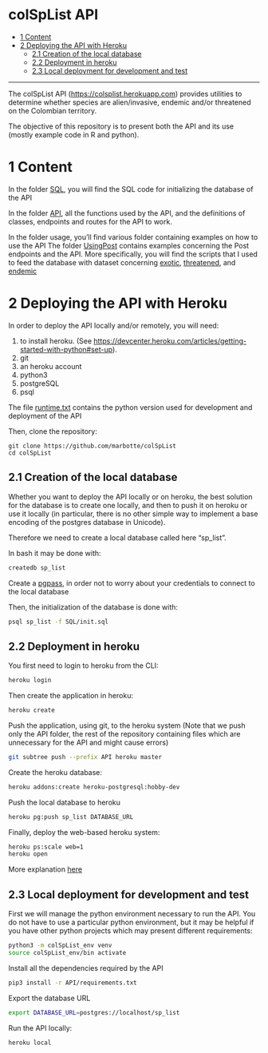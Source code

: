 colSpList API
================

-   [1 Content](#content)
-   [2 Deploying the API with Heroku](#deploying-the-api-with-heroku)
    -   [2.1 Creation of the local
        database](#creation-of-the-local-database)
    -   [2.2 Deployment in heroku](#deployment-in-heroku)
    -   [2.3 Local deployment for development and
        test](#local-deployment-for-development-and-test)

------------------------------------------------------------------------

The colSpList API (<https://colsplist.herokuapp.com>) provides utilities
to determine whether species are alien/invasive, endemic and/or
threatened on the Colombian territory.

The objective of this repository is to present both the API and its use
(mostly example code in R and python).

# 1 Content

In the folder [SQL](./SQL), you will find the SQL code for initializing
the database of the API

In the folder [API](./API), all the functions used by the API, and the
definitions of classes, endpoints and routes for the API to work.

In the folder usage, you’ll find various folder containing examples on
how to use the API The folder [UsingPost](./usage/UsingPost) contains
examples concerning the Post endpoints and the API. More specifically,
you will find the scripts that I used to feed the database with dataset
concerning [exotic](./usage/UsingPost/insertExotData.md),
[threatened](./usage/UsingPost/insertThreatData.md), and
[endemic](./usage/UsingPost/insertEndemData.md)

# 2 Deploying the API with Heroku

In order to deploy the API locally and/or remotely, you will need:

1.  to install heroku. (See
    <https://devcenter.heroku.com/articles/getting-started-with-python#set-up>).
2.  git
3.  an heroku account
4.  python3
5.  postgreSQL
6.  psql

The file [runtime.txt](./API/runtime.txt) contains the python version
used for development and deployment of the API

Then, clone the repository:

    git clone https://github.com/marbotte/colSpList
    cd colSpList

## 2.1 Creation of the local database

Whether you want to deploy the API locally or on heroku, the best
solution for the database is to create one locally, and then to push it
on heroku or use it locally (in particular, there is no other simple way
to implement a base encoding of the postgres database in Unicode).

Therefore we need to create a local database called here “sp_list”.

In bash it may be done with:

``` bash
createdb sp_list
```

Create a
[pgpass](https://www.postgresql.org/docs/9.3/libpq-pgpass.html), in
order not to worry about your credentials to connect to the local
database

Then, the initialization of the database is done with:

``` bash
psql sp_list -f SQL/init.sql
```

## 2.2 Deployment in heroku

You first need to login to heroku from the CLI:

``` bash
heroku login
```

Then create the application in heroku:

``` bash
heroku create
```

Push the application, using git, to the heroku system (Note that we push
only the API folder, the rest of the repository containing files which
are unnecessary for the API and might cause errors)

``` bash
git subtree push --prefix API heroku master
```

Create the heroku database:

``` bash
heroku addons:create heroku-postgresql:hobby-dev
```

Push the local database to heroku

``` bash
heroku pg:push sp_list DATABASE_URL
```

Finally, deploy the web-based heroku system:

``` bash
heroku ps:scale web=1
heroku open
```

More explanation
[here](https://devcenter.heroku.com/articles/getting-started-with-python)

## 2.3 Local deployment for development and test

First we will manage the python environment necessary to run the API.
You do not have to use a particular python environment, but it may be
helpful if you have other python projects which may present different
requirements:

``` bash
python3 -m colSpList_env venv
source colSpList_env/bin activate
```

Install all the dependencies required by the API

``` bash
pip3 install -r API/requirements.txt
```

Export the database URL

``` bash
export DATABASE_URL=postgres://localhost/sp_list
```

Run the API locally:

``` bash
heroku local
```
